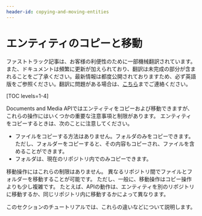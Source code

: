 ```yaml
---
header-id: copying-and-moving-entities
---
```


# エンティティのコピーと移動

<p class="alert alert-info"><span class="wysiwyg-color-blue120">ファストトラック記事は、お客様の利便性のために一部機械翻訳されています。また、ドキュメントは頻繁に更新が加えられており、翻訳は未完成の部分が含まれることをご了承ください。最新情報は都度公開されておりますため、必ず英語版をご参照ください。翻訳に問題がある場合は、<a href="mailto:support-content-jp@liferay.com">こちら</a>までご連絡ください。</span></p>

[TOC levels=1-4]

Documents and Media APIではエンティティをコピーおよび移動できますが、これらの操作にはいくつかの重要な注意事項と制限があります。 エンティティをコピーするときは、次のことに注意してください。

  - ファイルをコピーする方法はありません。フォルダのみをコピーできます。 ただし、フォルダーをコピーすると、その内容もコピーされ、ファイルを含めることができます。
  - フォルダは、現在のリポジトリ内でのみコピーできます。

移動操作にはこれらの制限はありません。 異なるリポジトリ間でファイルとフォルダーを移動することが可能です。 ただし、一般に、移動操作はコピー操作よりも少し複雑です。 たとえば、APIの動作は、エンティティを別のリポジトリに移動するか、同じリポジトリ内に移動するかによって異なります。

このセクションのチュートリアルでは、これらの違いなどについて説明します。
